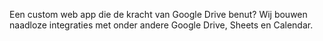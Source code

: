 Een custom web app die de kracht van Google Drive benut? Wij bouwen naadloze integraties met onder andere Google Drive, Sheets en Calendar.